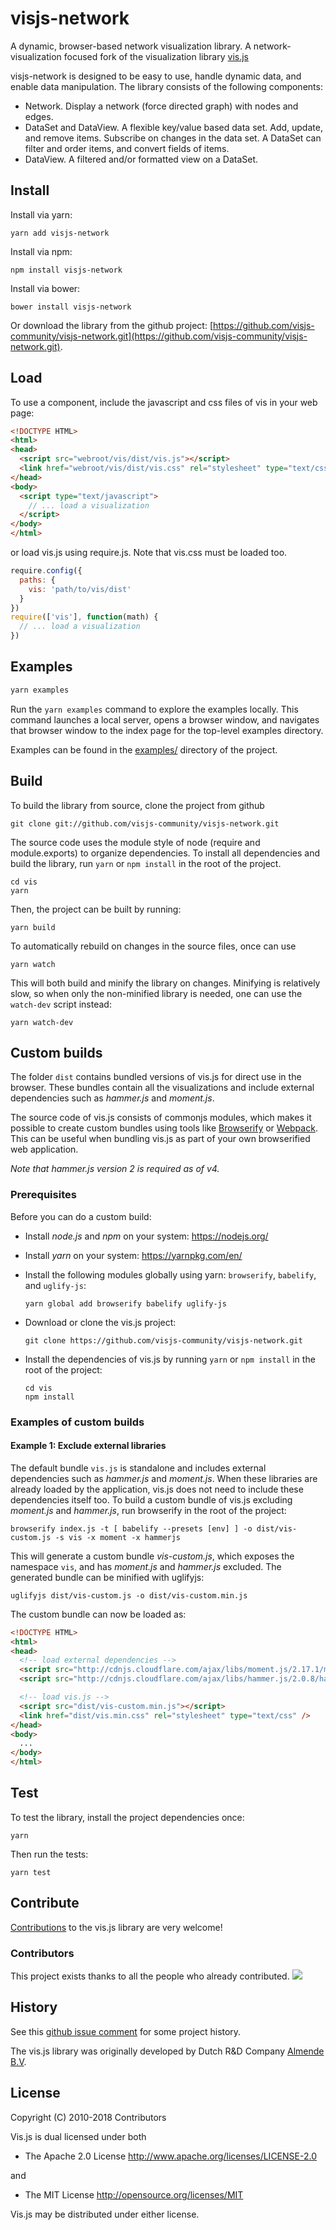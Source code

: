 # visjs-network

A dynamic, browser-based network visualization library. A network-visualization focused fork of the visualization library [vis.js](https://github.com/visjs-community/vis)

visjs-network is designed to be easy to use, handle dynamic data, and enable data manipulation.
The library consists of the following components:

- Network. Display a network (force directed graph) with nodes and edges.
- DataSet and DataView. A flexible key/value based data set. Add, update, and
  remove items. Subscribe on changes in the data set. A DataSet can filter and
  order items, and convert fields of items.
- DataView. A filtered and/or formatted view on a DataSet.

## Install

Install via yarn:

    yarn add visjs-network

Install via npm:

    npm install visjs-network

Install via bower:

    bower install visjs-network

Or download the library from the github project:
[https://github.com/visjs-community/visjs-network.git](https://github.com/visjs-community/visjs-network.git).

## Load

To use a component, include the javascript and css files of vis in your web page:

```html
<!DOCTYPE HTML>
<html>
<head>
  <script src="webroot/vis/dist/vis.js"></script>
  <link href="webroot/vis/dist/vis.css" rel="stylesheet" type="text/css" />
</head>
<body>
  <script type="text/javascript">
    // ... load a visualization
  </script>
</body>
</html>
```

or load vis.js using require.js. Note that vis.css must be loaded too.

```js
require.config({
  paths: {
    vis: 'path/to/vis/dist'
  }
})
require(['vis'], function(math) {
  // ... load a visualization
})
```

## Examples

```bash
yarn examples
```

Run the `yarn examples` command to explore the examples locally.  This command launches a local server, opens a browser window, and navigates that browser window to the index page for the top-level examples directory.

Examples can be
found in the [examples/](https://github.com/visjs-community/visjs-network/tree/master/examples) directory
of the project.

## Build

To build the library from source, clone the project from github

    git clone git://github.com/visjs-community/visjs-network.git

The source code uses the module style of node (require and module.exports) to
organize dependencies. To install all dependencies and build the library,
run `yarn` or `npm install` in the root of the project.

    cd vis
    yarn

Then, the project can be built by running:

    yarn build

To automatically rebuild on changes in the source files, once can use

    yarn watch

This will both build and minify the library on changes. Minifying is relatively
slow, so when only the non-minified library is needed, one can use the
`watch-dev` script instead:

    yarn watch-dev

## Custom builds

The folder `dist` contains bundled versions of vis.js for direct use in the browser. These bundles contain all the visualizations and include external dependencies such as _hammer.js_ and _moment.js_.

The source code of vis.js consists of commonjs modules, which makes it possible to create custom bundles using tools like [Browserify](http://browserify.org/) or [Webpack](http://webpack.github.io/). This can be useful when bundling vis.js as part of your own browserified web application.

_Note that hammer.js version 2 is required as of v4._

### Prerequisites

Before you can do a custom build:

- Install _node.js_ and _npm_ on your system: https://nodejs.org/
- Install _yarn_ on your system: https://yarnpkg.com/en/
- Install the following modules globally using yarn: `browserify`, `babelify`, and `uglify-js`:

  ```
  yarn global add browserify babelify uglify-js
  ```

- Download or clone the vis.js project:

  ```
  git clone https://github.com/visjs-community/visjs-network.git
  ```

- Install the dependencies of vis.js by running `yarn` or `npm install` in the root of the project:

  ```
  cd vis
  npm install
  ```

### Examples of custom builds

#### Example 1: Exclude external libraries

The default bundle `vis.js` is standalone and includes external dependencies such as _hammer.js_ and _moment.js_. When these libraries are already loaded by the application, vis.js does not need to include these dependencies itself too. To build a custom bundle of vis.js excluding _moment.js_ and _hammer.js_, run browserify in the root of the project:

    browserify index.js -t [ babelify --presets [env] ] -o dist/vis-custom.js -s vis -x moment -x hammerjs

This will generate a custom bundle _vis-custom.js_, which exposes the namespace `vis`, and has _moment.js_ and _hammer.js_ excluded. The generated bundle can be minified with uglifyjs:

    uglifyjs dist/vis-custom.js -o dist/vis-custom.min.js

The custom bundle can now be loaded as:

```html
<!DOCTYPE HTML>
<html>
<head>
  <!-- load external dependencies -->
  <script src="http://cdnjs.cloudflare.com/ajax/libs/moment.js/2.17.1/moment.min.js"></script>
  <script src="http://cdnjs.cloudflare.com/ajax/libs/hammer.js/2.0.8/hammer.min.js"></script>

  <!-- load vis.js -->
  <script src="dist/vis-custom.min.js"></script>
  <link href="dist/vis.min.css" rel="stylesheet" type="text/css" />
</head>
<body>
  ...
</body>
</html>
```

## Test

To test the library, install the project dependencies once:

    yarn

Then run the tests:

    yarn test

## Contribute

[Contributions](https://github.com/visjs-community/visjs-network/blob/master/misc/how_to_help.md) to the vis.js library are very welcome!

### Contributors

This project exists thanks to all the people who already contributed.
<a href="graphs/contributors"><img src="https://opencollective.com/vis/contributors.svg?width=890" /></a>

## History

See this [github issue comment](https://github.com/visjs-community/visjs-network/issues/4015#issuecomment-410556365) for some project history.

The vis.js library was originally developed by Dutch R&D Company [Almende B.V](http://almende.com).

## License

Copyright (C) 2010-2018 Contributors

Vis.js is dual licensed under both

- The Apache 2.0 License
  http://www.apache.org/licenses/LICENSE-2.0

and

- The MIT License
  http://opensource.org/licenses/MIT

Vis.js may be distributed under either license.

